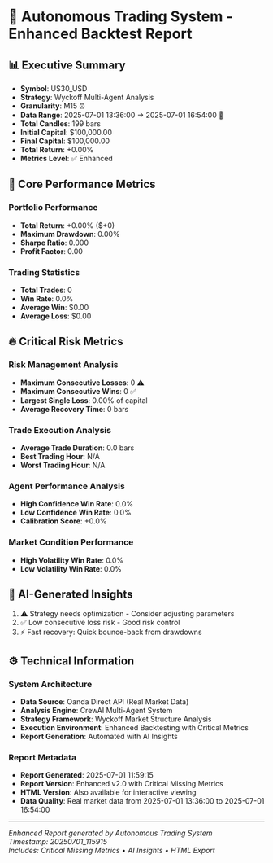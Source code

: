 # 🚀 Autonomous Trading System - Enhanced Backtest Report

## 📊 Executive Summary
- **Symbol**: US30_USD
- **Strategy**: Wyckoff Multi-Agent Analysis  
- **Granularity**: M15 ⏰
- **Data Range**: 2025-07-01 13:36:00 → 2025-07-01 16:54:00 📅
- **Total Candles**: 199 bars
- **Initial Capital**: $100,000.00
- **Final Capital**: $100,000.00
- **Total Return**: +0.00%
- **Metrics Level**: ✅ Enhanced

## 🎯 Core Performance Metrics

### Portfolio Performance
- **Total Return**: +0.00% ($+0)
- **Maximum Drawdown**: 0.00%
- **Sharpe Ratio**: 0.000
- **Profit Factor**: 0.00

### Trading Statistics
- **Total Trades**: 0
- **Win Rate**: 0.0%
- **Average Win**: $0.00
- **Average Loss**: $0.00

## 🔥 Critical Risk Metrics

### Risk Management Analysis
- **Maximum Consecutive Losses**: 0 ⚠️
- **Maximum Consecutive Wins**: 0 ✅
- **Largest Single Loss**: 0.00% of capital
- **Average Recovery Time**: 0 bars

### Trade Execution Analysis
- **Average Trade Duration**: 0.0 bars
- **Best Trading Hour**: N/A
- **Worst Trading Hour**: N/A

### Agent Performance Analysis
- **High Confidence Win Rate**: 0.0%
- **Low Confidence Win Rate**: 0.0%
- **Calibration Score**: +0.0%

### Market Condition Performance
- **High Volatility Win Rate**: 0.0%
- **Low Volatility Win Rate**: 0.0%

## 🧠 AI-Generated Insights

1. ⚠️ Strategy needs optimization - Consider adjusting parameters
2. ✅ Low consecutive loss risk - Good risk control
3. ⚡ Fast recovery: Quick bounce-back from drawdowns


## ⚙️ Technical Information

### System Architecture
- **Data Source**: Oanda Direct API (Real Market Data)
- **Analysis Engine**: CrewAI Multi-Agent System
- **Strategy Framework**: Wyckoff Market Structure Analysis
- **Execution Environment**: Enhanced Backtesting with Critical Metrics
- **Report Generation**: Automated with AI Insights

### Report Metadata
- **Report Generated**: 2025-07-01 11:59:15
- **Report Version**: Enhanced v2.0 with Critical Missing Metrics
- **HTML Version**: Also available for interactive viewing
- **Data Quality**: Real market data from 2025-07-01 13:36:00 to 2025-07-01 16:54:00

---
*Enhanced Report generated by Autonomous Trading System*  
*Timestamp: 20250701_115915*  
*Includes: Critical Missing Metrics • AI Insights • HTML Export*

